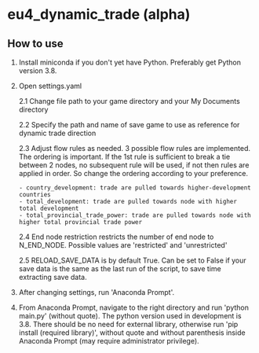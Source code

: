 # eu4_dynamic_trade (alpha)

## How to use
 1. Install miniconda if you don't yet have Python. Preferably get Python version 3.8.
 2. Open settings.yaml
    
    2.1 Change file path to your game directory and your My Documents directory
    
    2.2 Specify the path and name of save game to use as reference for dynamic trade direction
    
    2.3 Adjust flow rules as needed. 3 possible flow rules are implemented.
        The ordering is important. If the 1st rule is sufficient to break a tie between 2 nodes, no subsequent rule will be used, if not then rules are applied in order.
        So change the ordering according to your preference.
    
        - country_development: trade are pulled towards higher-development countries
        - total_development: trade are pulled towards node with higher total development
        - total_provincial_trade_power: trade are pulled towards node with higher total provincial trade power
    
    2.4 End node restriction restricts the number of end node to N_END_NODE. 
        Possible values are 'restricted' and 'unrestricted'
    
    2.5 RELOAD_SAVE_DATA is by default True. Can be set to False if your save data is the same as the last run of the script, to save time extracting save data.
 3. After changing settings, run 'Anaconda Prompt'.
 4. From Anaconda Prompt, navigate to the right directory and run 'python main.py' (without quote). 
    The python version used in development is 3.8. There should be no need for external library, otherwise run 'pip install (required library)', without quote and without parenthesis inside Anaconda Prompt (may require administrator privilege).   